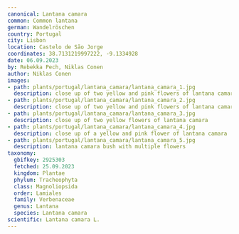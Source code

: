 ```yaml
---
canonical: Lantana camara
common: Common lantana
german: Wandelröschen
country: Portugal
city: Lisbon
location: Castelo de São Jorge
coordinates: 38.7131219997222, -9.1334928
date: 06.09.2023
by: Rebekka Pech, Niklas Conen
author: Niklas Conen
images:
- path: plants/portugal/lantana_camara/lantana_camara_1.jpg
  description: close up of two yellow and pink flowers of lantana camara
- path: plants/portugal/lantana_camara/lantana_camara_2.jpg
  description: close up of two yellow and pink flowers of lantana camara
- path: plants/portugal/lantana_camara/lantana_camara_3.jpg
  description: close up of two yellow flowers of lantana camara
- path: plants/portugal/lantana_camara/lantana_camara_4.jpg
  description: close up of a yellow and pink flower of lantana camara
- path: plants/portugal/lantana_camara/lantana_camara_5.jpg
  description: lantana camara bush with multiple flowers
taxonomy:
  gbifkey: 2925303
  fetched: 25.09.2023
  kingdom: Plantae
  phylum: Tracheophyta
  class: Magnoliopsida
  order: Lamiales
  family: Verbenaceae
  genus: Lantana
  species: Lantana camara
scientific: Lantana camara L.
---
```


